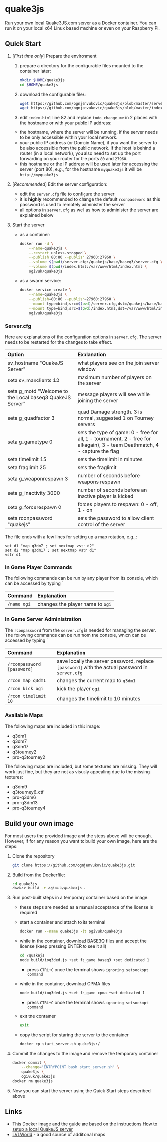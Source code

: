 # quake3js

Run your own local Quake3JS.com server as a Docker container. You can run it on your local x64 Linux based machine or even on your Raspberry Pi.

## Quick Start

1. [_First time only_] Prepare the environment
    1. prepare a directory for the configurable files mounted to the container later:

        ```bash
        mkdir $HOME/quake3js
        cd $HOME/quake3js
        ```

    2. download the configurable files:

        ```bash
        wget https://github.com/ognjenvukovic/quake3js/blob/master/server.cfg
        wget https://github.com/ognjenvukovic/quake3js/blob/master/index.html
        ```

    3. edit `index.html` line 82 and replace `todo_change_me` in 2 places with the hostname or with your public IP address:
      * the hostname, where the server will be running, if the server needs to be only accessible within your local network.
      * your public IP address (or Domain Name), if you want the server to be also accessible from the public network. If the host is behind a router (in a local network), you also need to set up the port forwarding on your router for the ports `80` and `27960`.
      * this hostname or the IP address will be used later for accessing the server (port 80), e.g., for the hostname `myquake3js` it will be `http://myquake3js`

2. [_Recommended_] Edit the server configuration:

    * edit the `server.cfg` file to configure the server
    * it is **highly** recommended to change the default `rconpassword` as this password is used to remotely administer the server
    * all options in `server.cfg` as well as how to administer the server are explained below

3. Start the server
    * as a container:

        ```bash
        docker run -d \
            --name=quake3js \
            --restart unless-stopped \
            --publish 80:80 --publish 27960:27960 \
            --volume $(pwd)/server.cfg:/quakejs/base/baseq3/server.cfg \
            --volume $(pwd)/index.html:/var/www/html/index.html \
            ogivuk/quake3js
        ```

    * as a swarm service:

        ```bash
        docker service create \
            --name=quake3js \
            --publish=80:80 --publish=27960:27960 \
            --mount type=bind,src=$(pwd)/server.cfg,dst=/quakejs/base/baseq3/server.cfg \
            --mount type=bind,src=$(pwd)/index.html,dst=/var/www/html/index.html \
            ogivuk/quake3js
        ```

### Server.cfg

Here are explanations of the configuration options in `server.cfg`. The server needs to be restarted for the changes to take effect.

| Option | Explanation |
| :--- | :--- |
| sv_hostname "QuakeJS Server"| what players see on the join server window |
| seta sv_maxclients 12 | maximum number of players on the server |
| seta g_motd "Welcome to the Local baseq3 QuakeJS Server" | message players will see while joining the server |
| seta g_quadfactor 3 | quad Damage strength. 3 is normal, suggested 1 on Tourney servers |
| seta g_gametype 0 | sets the type of game: 0 - free for all, 1 - tournament, 2 - free for all(again), 3 - team Deathmatch, 4 - capture the flag |
| seta timelimit 15 | sets the timelimit in minutes |
| seta fraglimit 25 | sets the fraglimit |
| seta g_weaponrespawn 3 | number of seconds before weapons respawn |
| seta g_inactivity 3000 | number of seconds before an inactive player is kicked |
| seta g_forcerespawn 0 | forces players to respawn: 0 - off, 1 - on |
| seta rconpassword "quakejs" | sets the password to allow client control of the server |
The file ends with a few lines for setting up a map rotation, e.g.,:

```config
set d1 "map q3dm7 ; set nextmap vstr d2"
set d2 "map q3dm17 ; set nextmap vstr d1"
vstr d1
```

### In Game Player Commands

The following commands can be run by any player from its console, which can be accessed by typing `

| Command | Explanation |
| :-- | :-- |
| `/name ogi` | changes the player name to `ogi` |

### In Game Server Administration

The `rconpassword` from the `server.cfg` is needed for managing the server. The following commands can be run from the console, which can be accessed by typing `

| Command | Explanation |
| :-- | :-- |
| `/rconpassword [password]` | save locally the server password, replace `[password]` with the actual password in `server.cfg` |
| `/rcon map q3dm1` | changes the current map to `q3dm1` |
| `/rcon kick ogi` | kick the player `ogi` |
| `/rcon timelimit 10` | changes the timelimit to 10 minutes |

### Available Maps

The following maps are included in this image:

* q3dm1
* q3dm7
* q3dm17
* q3tourney2
* pro-q3tourney2

The following maps are included, but some textures are missing. They will work just fine, but they are not as visualy appealing due to the missing textures:

* q3dm9
* q3tourney6_ctf
* pro-q3dm6
* pro-q3dm13
* pro-q3tourney4

## Build your own image

For most users the provided image and the steps above will be enough. However, if for any reason you want to build your own image, here are the steps:

1. Clone the repository

    ```bash
    git clone https://github.com/ognjenvukovic/quake3js.git
    ```

2. Build from the Dockerfile:

    ```bash
    cd quake3js
    docker build -t ogivuk/quake3js .
    ```

3. Run post-built steps in a temporary container based on the image:
    * these steps are needed as a manual acceptance of the license is required
    * start a container and attach to its terminal

        ```bash
        docker run --name quake3js -it ogivuk/quake3js
        ```

    * while in the container, download BASE3Q files and accept the license (keep pressing ENTER to see it all)

        ```bash
        cd /quakejs
        node build/ioq3ded.js +set fs_game baseq3 +set dedicated 1

        ```

        * press `CTRL+C` once the terminal shows `ignoring setsockopt command`

    * while in the container, download CPMA files

        ```bash
        node build/ioq3ded.js +set fs_game cpma +set dedicated 1
        ```

        * press `CTRL+C` once the terminal shows `ignoring setsockopt command`

    * exit the container

        ```bash
        exit
        ```

    * copy the script for staring the server to the container

        ```bash
        docker cp start_server.sh quake3js:/
        ```

4. Commit the changes to the image and remove the temporary container

    ```bash
    docker commit \
        --change='ENTRYPOINT bash start_server.sh' \
        quake3js \
        ogivuk/quake3js
    docker rm quake3js
    ```

5. Now you can start the server using the Quick Start steps described above

## Links

* This Docker image and the guide are based on the instructions
[How to setup a local QuakeJS server](https://steamforge.net/wiki/index.php/How_to_setup_a_local_QuakeJS_server_under_Debian_9_or_Debian_10)
* [LVLWorld](https://lvlworld.com/) - a good source of additional maps
